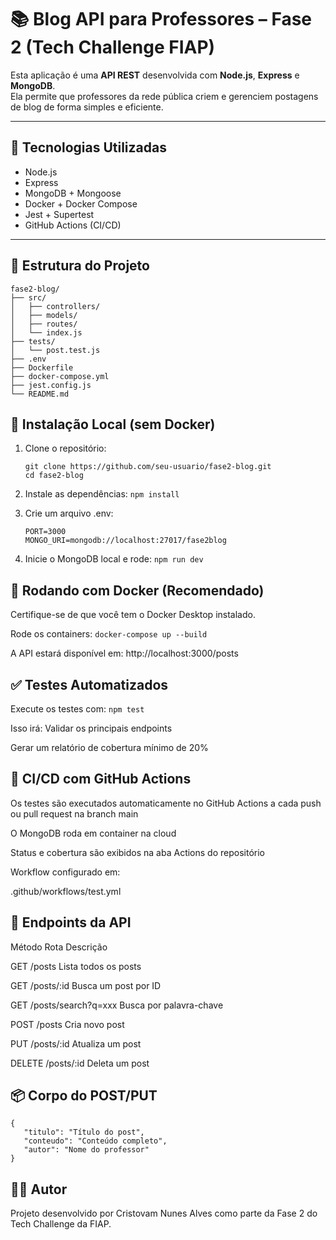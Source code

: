 # 📚 Blog API para Professores – Fase 2 (Tech Challenge FIAP)

Esta aplicação é uma **API REST** desenvolvida com **Node.js**, **Express** e **MongoDB**.  
Ela permite que professores da rede pública criem e gerenciem postagens de blog de forma simples e eficiente.

---

## 🚀 Tecnologias Utilizadas

- Node.js
- Express
- MongoDB + Mongoose
- Docker + Docker Compose
- Jest + Supertest
- GitHub Actions (CI/CD)

---

## 📁 Estrutura do Projeto
```
fase2-blog/
├── src/
│   ├── controllers/
│   ├── models/
│   ├── routes/
│   └── index.js
├── tests/
│   └── post.test.js
├── .env
├── Dockerfile
├── docker-compose.yml
├── jest.config.js
└── README.md
```

## 🧪 Instalação Local (sem Docker)

1. Clone o repositório:
   ```
   git clone https://github.com/seu-usuario/fase2-blog.git
   cd fase2-blog
    ```
2. Instale as dependências:
  ```npm install```

3. Crie um arquivo .env:
   ```
   PORT=3000
   MONGO_URI=mongodb://localhost:27017/fase2blog
   ```

4. Inicie o MongoDB local e rode:
```npm run dev```


## 🐳 Rodando com Docker (Recomendado)
Certifique-se de que você tem o Docker Desktop instalado.

Rode os containers:
```docker-compose up --build```

A API estará disponível em: http://localhost:3000/posts


## ✅ Testes Automatizados
Execute os testes com:
```npm test```

Isso irá:
Validar os principais endpoints

Gerar um relatório de cobertura mínimo de 20%


## 🔁 CI/CD com GitHub Actions
Os testes são executados automaticamente no GitHub Actions a cada push ou pull request na branch main

O MongoDB roda em container na cloud

Status e cobertura são exibidos na aba Actions do repositório

Workflow configurado em:

.github/workflows/test.yml

## 📌 Endpoints da API
Método	Rota	Descrição

GET	/posts	Lista todos os posts

GET	/posts/:id	Busca um post por ID

GET	/posts/search?q=xxx	Busca por palavra-chave

POST	/posts	Cria novo post

PUT	/posts/:id	Atualiza um post

DELETE	/posts/:id	Deleta um post


## 📦 Corpo do POST/PUT
```
{
   "titulo": "Título do post",
   "conteudo": "Conteúdo completo",
   "autor": "Nome do professor"
}
```

## 👨‍🏫 Autor
Projeto desenvolvido por Cristovam Nunes Alves
como parte da Fase 2 do Tech Challenge da FIAP.
